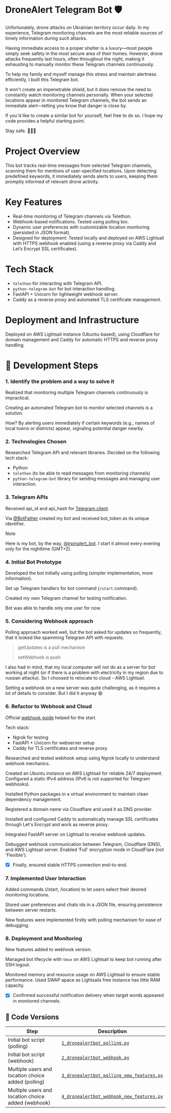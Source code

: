 # DroneAlert Telegram Bot 🛡️
Unfortunately, drone attacks on Ukrainian territory occur daily. In my experience, Telegram monitoring channels are the most reliable sources of timely information during such attacks.

Having immediate access to a proper shelter is a luxury—most people simply seek safety in the most secure area of their homes. However, drone attacks frequently last hours, often throughout the night, making it exhausting to manually monitor these Telegram channels continuously.

To help my family and myself manage this stress and maintain alertness efficiently, I built this Telegram bot.

It won't create an impenetrable shield, but it does remove the need to constantly watch monitoring channels personally. When your selected locations appear in monitored Telegram channels, the bot sends an immediate alert—letting you know that danger is close by.

If you'd like to create a similar bot for yourself, feel free to do so. I hope my code provides a helpful starting point.

Stay safe. 🌻🇺🇦

# Project Overview
This bot tracks real-time messages from selected Telegram channels, scanning them for mentions of user-specified locations. Upon detecting predefined keywords, it immediately sends alerts to users, keeping them promptly informed of relevant drone activity.

# Key Features
+ Real-time monitoring of Telegram channels via Telethon.
+ Webhook-based notifications. Tested using polling too.
+ Dynamic user preferences with customizable location monitoring (persisted in JSON format).
+ Designed for deployment: Tested locally and deployed on AWS Lightsail with HTTPS webhook enabled (using a reverse proxy via Caddy and Let’s Encrypt SSL certificates).
# Tech Stack
+ `telethon` for interacting with Telegram API.
+ `python-telegram-bot` for bot interaction handling.
+ FastAPI + Uvicorn for lightweight webhook server.
+ Caddy as a reverse proxy and automated TLS certificate management.
# Deployment and Infrastructure
Deployed on AWS Lightsail instance (Ubuntu-based), using Cloudflare for domain management and Caddy for automatic HTTPS and reverse proxy handling.

# 🚧 Development Steps
### 1. Identify the problem and a way to solve it 
Realized that monitoring multiple Telegram channels continuously is impractical.

Creating an automated Telegram bot to monitor selected channels is a solution.

How? By alerting users immediately if certain keywords (e.g., names of local towns or districts) appear, signaling potential danger nearby.
### 2. Technologies Chosen
Researched Telegram API and relevant libraries. Decided on the following tech stack:
+ Python
+ `telethon` (to be able to read messages from monitoring channels)
+ `python-telegram-bot` library for sending messages and managing user interaction.
### 3. Telegram APIs
Received api_id and api_hash for [Telegram client](https://core.telegram.org/api/obtaining_api_id).

Via [@BotFather](https://t.me/botfather) created my bot and received bot_token as its unique identifier.

> [!NOTE]
> Here is my bot, by the way, [@irpinalert_bot](https://t.me/irpinalert_bot). I start it almost every evening only for the nighttime (GMT+2).

### 4. Initial Bot Prototype 
Developed the bot initially using polling (simpler implementation, more information).

Set up Telegram handlers for bot command (`/start` command).

Created my own Telegram channel for testing notification.

Bot was able to handle only one user for now.

### 5. Considering Webhook approach
Polling approach worked well, but the bot asked for updates so frequently, that it looked like spamming Telegram API with requests. 
> getUpdates is a pull mechanism
> 
> setWebhook is push

I also had in mind, that my local computer will not do as a server for bot working at night (or if there is a problem with electricity in my region due to russian attacks). 
So I choosed to relocate to cloud - AWS Lightsail.

Setting a webhook on a new server was quite challenging, as it requires a lot of details to consider. But I did it anyway :smile:
### 6. Refactor to Webhook and Cloud
Official [webhook guide](https://core.telegram.org/bots/webhooks) helped for the start.

Tech stack:
+ Ngrok for testing
+ FastAPI + Uvicorn for webserver setup
+ Caddy for TLS certificates and reverse proxy
   
Researched and tested webhook setup using Ngrok locally to understand webhook mechanics. 

Created an Ubuntu instance on AWS Lightsail for reliable 24/7 deployment. Configured a static IPv4 address (IPv6 is not supported for Telegram webhooks).

Installed Python packages in a virtual environment to maintain clean dependency management.

Registered a domain name via Cloudflare and used it as DNS provider. 

Installed and configured Caddy to automatically manage SSL certificates through Let's Encrypt and work as reverse proxy.

Integrated FastAPI server on Lightsail to receive webhook updates.

Debugged webhook communication between Telegram, Cloudflare (DNS), and AWS Lightsail server. Enabled 'Full' encryption mode in CloudFlare (not 'Flexible').

- [X] Finally, ensured stable HTTPS connection end-to-end.

### 7. Implemented User Interaction

Added commands (/start, /location) to let users select their desired monitoring locations.

Stored user preferences and chats ids in a JSON file, ensuring persistence between server restarts.

New features were implemented firstly with polling mechanism for ease of debugging.

### 8. Deployment and Monitoring

New features added to webhook version.

Managed bot lifecycle with `tmux` on AWS Lightsail to keep bot running after SSH logout.

Monitored memory and resource usage on AWS Lightsail to ensure stable performance. Used SWAP apace as Lightsails free instance has little RAM capacity.

- [X]  Confirmed successful notification delivery when target words appeared in monitored channels.

## 📌 **Code Versions**

| Step | Description | 
|------|-------------|
| Initial bot script (polling) | [`1_dronealertbot_polling.py`](scripts/1_dronealertbot_polling.py) 
| Initial bot script (webhook) | [`2_dronealertbot_webhook.py`](scripts/2_dronealertbot_webhook.py) 
| Multiple users and location choice added (polling) | [`3_dronealertbot_polling_new_features.py`](scripts/3_dronealertbot_polling_new_features.py) 
| Multiple users and location choice added (webhook) | [`4_dronealertbot_webhook_new_features.py`](scripts/4_dronealertbot_webhook_new_features.py) 




